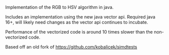 Implementation of the RGB to HSV algorithm in java.

Includes an implementation using the new java vector api. Required java 16+, will likely need changes as the vector api continues to incubate.

Performance of the vectorized code is around 10 times slower than the non-vectorized code.

Based off an old fork of https://github.com/kobalicek/simdtests

